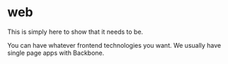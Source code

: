# web

This is simply here to show that it needs to be.

You can have whatever frontend technologies you want. We usually have single page apps with Backbone.
